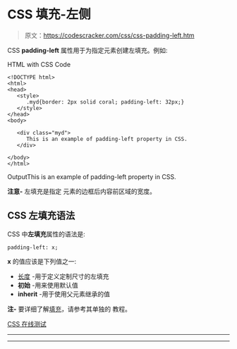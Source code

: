 # CSS 填充-左侧

> 原文：<https://codescracker.com/css/css-padding-left.htm>

CSS **padding-left** 属性用于为指定元素创建左填充。例如:

HTML with CSS Code

```
<!DOCTYPE html>
<html>
<head>
   <style>
      .myd{border: 2px solid coral; padding-left: 32px;}
   </style>
</head>
<body>

   <div class="myd">
      This is an example of padding-left property in CSS.
   </div>

</body>
</html>
```

OutputThis is an example of padding-left property in CSS.

**注意-** 左填充是指定 元素的边框后内容前区域的宽度。

## CSS 左填充语法

CSS 中**左填充**属性的语法是:

```
padding-left: x;
```

**x** 的值应该是下列值之一:

*   [长度](/css/css-length-units.htm) -用于定义定制尺寸的左填充
*   **初始** -用来使用默认值
*   **inherit** -用于使用父元素继承的值

**注-** 要详细了解[填充](/css/css-padding.htm)，请参考其单独的 教程。

[CSS 在线测试](/exam/showtest.php?subid=5)

* * *

* * *